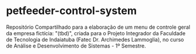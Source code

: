 # petfeeder-control-system
Repositório Compartilhado para a elaboração de um menu de controle geral da empresa fictícia: "(tbd)", criada para o Projeto Integrador da Faculdade de Tecnologia de Indaiatuba (Fatec Dr. Archimedes Lammoglia), no curso de Análise e Desenvolvimento de Sistemas - 1º Semestre.
